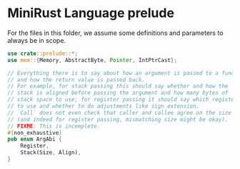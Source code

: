 # MiniRust Language prelude

For the files in this folder, we assume some definitions and parameters to always be in scope.

```rust
use crate::prelude::*;
use mem::{Memory, AbstractByte, Pointer, IntPtrCast};

// Everything there is to say about how an argument is passed to a function,
// and how the return value is passed back.
// For example, for stack passing this should say whether and how the
// stack is aligned before passing the argument and how many bytes of
// stack space to use; for register passing it should say which register
// to use and whether to do adjustments like sign extension.
// `Call` does not even check that caller and callee agree on the size
// (and indeed for register passing, mismatching size might be okay).
// FIXME: This is incomplete.
#[non_exhaustive]
pub enum ArgAbi {
    Register,
    Stack(Size, Align),
}
```
